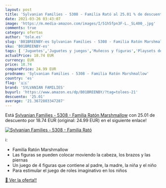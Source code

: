 ```yaml
---
layout: post
title: 'Sylvanian Families - 5308 - Familia Rató al 25.01 % de descuento'
date: 2021-03-26 03:43:07
image: 'https://m.media-amazon.com/images/I/51h5fpn3F-L._SL400_.jpg'
comments: true
category: ofertas
author: 'tole.es'
slug: 'B01BREENBY-es Sylvanian Families - 5308 - Familia Ratón Marshmallow'
sku: 'B01BREENBY-es'
tags: [ 'Juguetes','Juguetes y juegos','Muñecos y figuras','Playsets de figuras de juguete para niños','families','sylvanian','sylvanian families', ]
actualPrice: 18.74 EUR
currency: EUR
price: 18.74
comparePrice: 24.99 EUR
prodname: 'Sylvanian Families - 5308 - Familia Ratón Marshmallow'
country: 'es'
flag: '🇪🇸'
brand: 'SYLVANIAN FAMILIES'
buyurl: 'https://www.amazon.es/dp/B01BREENBY/?tag=tolees-21'
descuento: '25.01'
average: '21.3672803347287'
---
```


Está [Sylvanian Families - 5308 - Familia Ratón Marshmallow](https://www.amazon.es/dp/B01BREENBY/?tag=tolees-21) con 25.01 de descuento por 18.74 EUR (original: 24.99 EUR) en el siguiente enlace!

[![Sylvanian Families - 5308 - Familia Rató](https://m.media-amazon.com/images/I/51h5fpn3F-L._SL400_.jpg)](https://www.amazon.es/dp/B01BREENBY/?tag=tolees-21)

ℹ️:

- Familia Ratón Marshmallow
- Las figuras se pueden colocar moviendo la cabeza, los brazos y las piernas
- Un juego de 4 figuras que contiene al padre, la madre, la niña y el niño
- Para estimular el juego de roles imaginativo en los niños

[🛒 Ver la oferta!!](https://www.amazon.es/dp/B01BREENBY/?tag=tolees-21)
